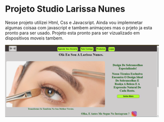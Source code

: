<h1>Projeto Studio Larissa Nunes</h1>
<p>Nesse projeto utilizei Html, Css e Javacsript. Ainda vou implemnetar algumas coisaa com javascript e tambem animaçoes mas o prjeto ja esta pronto para ser usado. Projeto esta pronto para ser vizualizado em dispositivos moveis tambem.</p>
<img src="https://github.com/Weslley-silva23/Projeto-studio-larissa-nunes/blob/main/studio%20larissa%20nunes%20desktop.png?raw=true">
